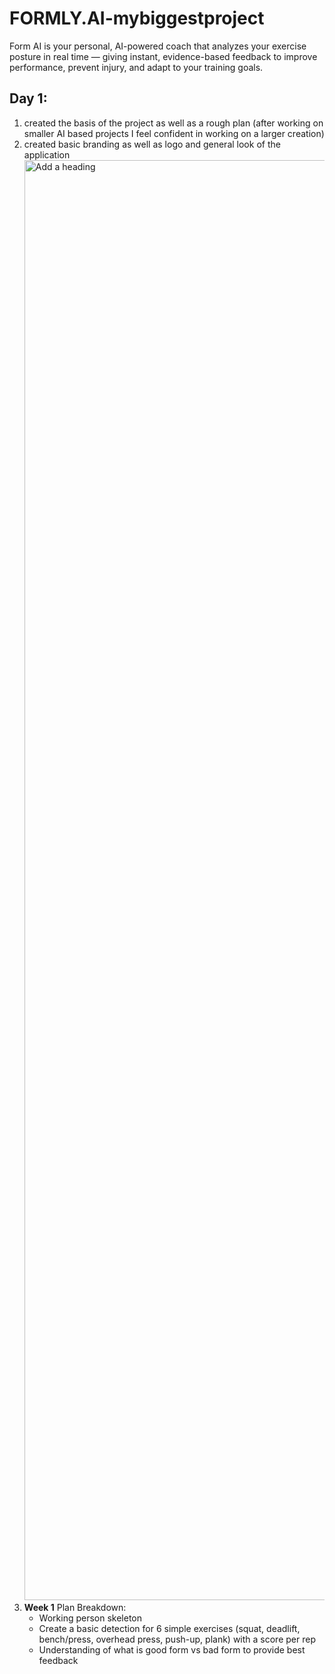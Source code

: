 # FORMLY.AI-mybiggestproject
Form AI is your personal, AI-powered coach that analyzes your exercise posture in real time — giving instant, evidence-based feedback to improve performance, prevent injury, and adapt to your training goals.

## Day 1:
1. created the basis of the project as well as a rough plan (after working on smaller AI based projects I feel confident in working on a larger creation)
2. created basic branding as well as logo and general look of the application  <img width="1728" height="2304" alt="Add a heading" src="https://github.com/user-attachments/assets/1e4d2db0-ff4e-42da-8349-25b55dfbb901" />
3. **Week 1** Plan Breakdown:
   - Working person skeleton
   - Create a basic detection for 6 simple exercises (squat, deadlift, bench/press, overhead press, push-up, plank) with a score per rep
   - Understanding of what is good form vs bad form to provide best feedback
